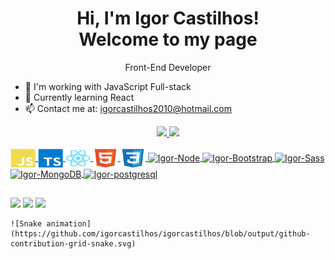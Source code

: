 <h1 align='center'>
  Hi, I'm Igor Castilhos!
  <br/>
  Welcome to my page
  
</h1>

<p align='center'>
  Front-End Developer
</p>

- 🔭 I'm working with JavaScript Full-stack
- 🌱 Currently learning React
- 📫 Contact me at: igorcastilhos2010@hotmail.com

<div align="center">
  <a href="https://github.com/IgorCastilhos">
  <img height="180em" src="https://github-readme-stats.vercel.app/api?username=IgorCastilhos&show_icons=true&theme=tokyonight&include_all_commits=true&count_private=true"/>
  <img height="180em" src="https://github-readme-stats.vercel.app/api/top-langs/?username=IgorCastilhos&layout=compact&langs_count=7&theme=tokyonight"/>
</div>
  
 <div style="display: inline_block"><br>
  <img align="center" alt="Igor-Js" height="30" width="40" src="https://raw.githubusercontent.com/devicons/devicon/master/icons/javascript/javascript-plain.svg">
  <img align="center" alt="Igor-Ts" height="30" width="40" src="https://raw.githubusercontent.com/devicons/devicon/master/icons/typescript/typescript-plain.svg">
  <img align="center" alt="Igor-React" height="30" width="40" src="https://raw.githubusercontent.com/devicons/devicon/master/icons/react/react-original.svg">
  <img align="center" alt="Igor-HTML" height="30" width="40" src="https://raw.githubusercontent.com/devicons/devicon/master/icons/html5/html5-original.svg">
  <img align="center" alt="Igor-CSS" height="30" width="40" src="https://raw.githubusercontent.com/devicons/devicon/master/icons/css3/css3-original.svg">
  <img align="center" alt="Igor-Node" height="30" width="80"
src="https://img.shields.io/badge/Node.js-43853D?style=for-the-badge&logo=node.js&logoColor=white">
  <img align="center" alt="Igor-Bootstrap" height="30" width="80"
src="https://img.shields.io/badge/Bootstrap-563D7C?style=for-the-badge&logo=bootstrap&logoColor=white">
  <img align="center" alt="Igor-Sass" height="30" width="80"
src="https://img.shields.io/badge/Sass-CC6699?style=for-the-badge&logo=sass&logoColor=white">
  <img align="center" alt="Igor-MongoDB" height="30" width="80"
src="https://img.shields.io/badge/MongoDB-4EA94B?style=for-the-badge&logo=mongodb&logoColor=white">   
  <img align="center" alt="Igor-postgresql" height="30" width="80"
src="https://img.shields.io/badge/PostgreSQL-316192?style=for-the-badge&logo=postgresql&logoColor=white">   
 </div>
  
  ##
  
  <div>
  <a href="https://www.instagram.com/igor_castilhoss/" target="_blank"><img src="https://img.shields.io/badge/-Instagram-%23E4405F?style=for-the-badge&logo=instagram&logoColor=white" target="_blank"></a>
  <a href = "mailto:igorcastilhos2010@hotmail.com"><img src="https://img.shields.io/badge/Microsoft_Outlook-0078D4?style=for-the-badge&logo=microsoft-outlook&logoColor=white" target="_blank"></a>
  <a href="https://www.linkedin.com/in/igor-p-25525788/" target="_blank"><img src="https://img.shields.io/badge/-LinkedIn-%230077B5?style=for-the-badge&logo=linkedin&logoColor=white" target="_blank"></a> 
    
    ![Snake animation](https://github.com/igorcastilhos/igorcastilhos/blob/output/github-contribution-grid-snake.svg)
    
  </div>
